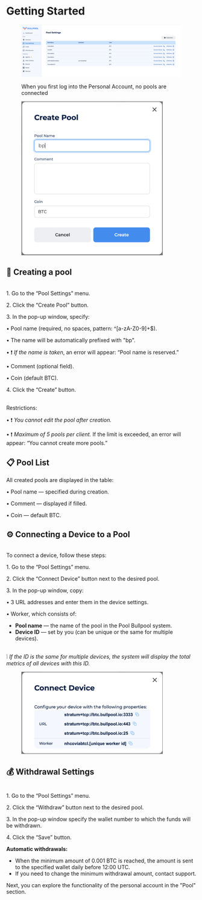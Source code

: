 # Getting Started

<figure><img src="../.gitbook/assets/Снимок экрана 2025-01-13 в 14.37.39.png" alt=""><figcaption><p>When you first log into the Personal Account, no pools are connected</p></figcaption></figure>

<div data-full-width="true"><figure><img src="../.gitbook/assets/Снимок экрана 2025-01-13 в 14.38.48.png" alt="" width="375"><figcaption></figcaption></figure></div>

## 🚀 Creating a pool

\
1\. Go to the “Pool Settings” menu.

2\. Click the “Create Pool” button.

3\. In the pop-up window, specify:

• Pool name (required, no spaces, pattern: ^\[a-zA-Z0-9]+$).

• The name will be automatically prefixed with "bp".

• ❗ _If the name is taken_, an error will appear: “Pool name is reserved.”

• Comment (optional field).

• Coin (default BTC).

4\. Click the “Create” button.

\
Restrictions:

• ❗ _You cannot edit the pool after creation._

• ❗ _Maximum of 5 pools per client._ If the limit is exceeded, an error will appear: “You cannot create more pools.”

## 📋 Pool List

All created pools are displayed in the table:

• Pool name — specified during creation.

• Comment — displayed if filled.

• Coin — default BTC.

## ⚙️ Connecting a Device to a Pool

\
To connect a device, follow these steps:

1\. Go to the “Pool Settings” menu.

2\. Click the “Connect Device” button next to the desired pool.

3\. In the pop-up window, copy:

• 3 URL addresses and enter them in the device settings.

• Worker, which consists of:

* **Pool name** — the name of the pool in the Pool Bullpool system.
* **Device ID** — set by you (can be unique or the same for multiple devices).

\
❕ _If the ID is the same for multiple devices, the system will display the total metrics of all devices with this ID._

<figure><img src="../.gitbook/assets/Снимок экрана 2025-01-13 в 14.39.13.png" alt="" width="375"><figcaption></figcaption></figure>

## 💰 Withdrawal Settings

\
1\. Go to the “Pool Settings” menu.

2\. Click the “Withdraw” button next to the desired pool.

3\. In the pop-up window specify the wallet number to which the funds will be withdrawn.

4\. Click the “Save” button.



**Automatic withdrawals:**

* When the minimum amount of 0.001 BTC is reached, the amount is sent to the specified wallet daily before 12:00 UTC.
* If you need to change the minimum withdrawal amount, contact support.

Next, you can explore the functionality of the personal account in the "Pool" section.
